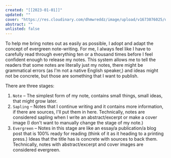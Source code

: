 ```yaml
---
created: "[[2023-01-01]]"
updated: ""
cover: "https://res.cloudinary.com/dhmwreddz/image/upload/v1673076025/digital-garden/cover/note-stages.jpg"
abstract: ""
unlisted: false
---
```


To help me bring notes out as easily as possible, I adopt and adapt the concept of evergreen note-writing. For me, I always feel like I have to carefully read through everything ten or a thousand times before I feel confident enough to release my notes. This system allows me to tell the readers that some notes are literally just my notes, there might be grammatical errors (as I'm not a native English speaker,) and ideas might not be concrete, but those are something that I want to publish.

There are three stages:
1. `Note` – The simplest form of my note, contains small things, small ideas, that might grow later.
2. `Sapling` – Notes that I continue writing and it contains more information, if there are sources, I'll put them in here. Technically, notes are considered sapling when I write an abstract/excerpt or make a cover image (I don't want to manually change the stage of my note.)
3. `Evergreen` – Notes in this stage are like an essay/a publication/a blog post that is 100% ready for reading (think of it as it heading to a printing press.) Ideas that the title has is concrete with sources to back them. Technically, notes with abstract/excerpt and cover images are considered evergreen.